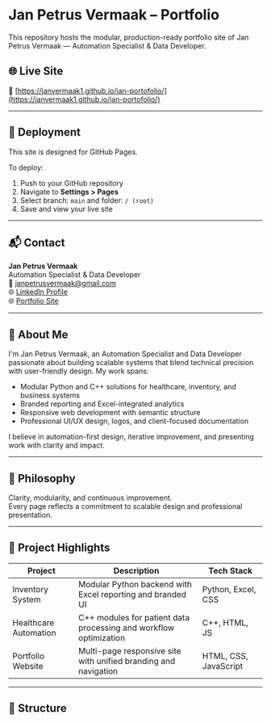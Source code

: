 ﻿# Jan Petrus Vermaak – Portfolio

This repository hosts the modular, production-ready portfolio site of Jan Petrus Vermaak — Automation Specialist & Data Developer.

## 🌐 Live Site

🔗 [https://janvermaak1.github.io/jan-portofolio/](https://janvermaak1.github.io/jan-portofolio/)

---

## 📌 Deployment

This site is designed for GitHub Pages.

To deploy:

1. Push to your GitHub repository  
2. Navigate to **Settings > Pages**  
3. Select branch: `main` and folder: `/ (root)`  
4. Save and view your live site

---

## 📬 Contact

**Jan Petrus Vermaak**  
Automation Specialist & Data Developer  
📧 janpetrusvermaak@gmail.com  
🌐 [LinkedIn Profile](https://www.linkedin.com/in/janvermaak1)  
🌐 [Portfolio Site](https://janvermaak1.github.io/jan-portofolio/)

---

## 👤 About Me

I'm Jan Petrus Vermaak, an Automation Specialist and Data Developer passionate about building scalable systems that blend technical precision with user-friendly design. My work spans:

- Modular Python and C++ solutions for healthcare, inventory, and business systems  
- Branded reporting and Excel-integrated analytics  
- Responsive web development with semantic structure  
- Professional UI/UX design, logos, and client-focused documentation  

I believe in automation-first design, iterative improvement, and presenting work with clarity and impact.

---

## 🧠 Philosophy

Clarity, modularity, and continuous improvement.  
Every page reflects a commitment to scalable design and professional presentation.

---

## 🌟 Project Highlights

| Project              | Description                                                       | Tech Stack           |
|----------------------|-------------------------------------------------------------------|----------------------|
| Inventory System     | Modular Python backend with Excel reporting and branded UI        | Python, Excel, CSS   |
| Healthcare Automation| C++ modules for patient data processing and workflow optimization | C++, HTML, JS        |
| Portfolio Website    | Multi-page responsive site with unified branding and navigation   | HTML, CSS, JavaScript|

---

## 📁 Structure
